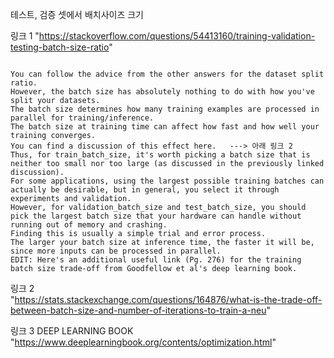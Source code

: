 테스트, 검증 셋에서 배치사이즈 크기

링크 1
"https://stackoverflow.com/questions/54413160/training-validation-testing-batch-size-ratio"   
```

You can follow the advice from the other answers for the dataset split ratio.
However, the batch size has absolutely nothing to do with how you've split your datasets.
The batch size determines how many training examples are processed in parallel for training/inference.
The batch size at training time can affect how fast and how well your training converges.
You can find a discussion of this effect here.   ---> 아래 링크 2
Thus, for train_batch_size, it's worth picking a batch size that is neither too small nor too large (as discussed in the previously linked discussion).
For some applications, using the largest possible training batches can actually be desirable, but in general, you select it through experiments and validation.
However, for validation_batch_size and test_batch_size, you should pick the largest batch size that your hardware can handle without running out of memory and crashing.
Finding this is usually a simple trial and error process.
The larger your batch size at inference time, the faster it will be, since more inputs can be processed in parallel.
EDIT: Here's an additional useful link (Pg. 276) for the training batch size trade-off from Goodfellow et al's deep learning book.
```

링크 2   
"https://stats.stackexchange.com/questions/164876/what-is-the-trade-off-between-batch-size-and-number-of-iterations-to-train-a-neu"

링크 3 DEEP LEARNING BOOK   
"https://www.deeplearningbook.org/contents/optimization.html"
